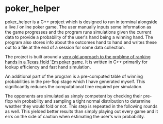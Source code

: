 # poker_helper

poker_helper is a C++ project which is designed to run in terminal alongside a live / online poker game. The user manually inputs some information as the game progresses and the program runs simulations given the current data to provide a probability of the user's hand being a winning hand. The program also stores info about the outcomes hand to hand and writes these out to a file at the end of a session for some data collection.

The project is built around a [very old approach to the problme of ranking hands in a Texas Hold 'Em poker game](https://web.archive.org/web/20111103160502/http://www.codingthewheel.com/archives/poker-hand-evaluator-roundup#2p2). It is written in C++ primarily for lookup efficiency and fast hand simulation. 

An additional part of the program is a pre-computed table of winning probabilities in the pre-flop stage which I have generated myself. This significantly reduces the computational time required per simulation. 

The opponents are simulated as simply competent by checking their pre-flop win probability and sampling a tight normal distribution to determine weather they would fold or not. This step is repeated in the following rounds as well. This yielded better results than simply playing out every game and it errs on the side of caution when estimating the user's win probability.
